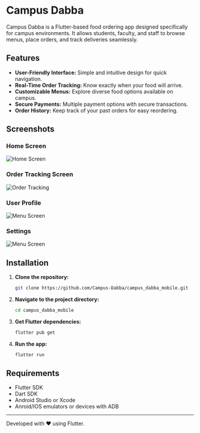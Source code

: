 # Campus Dabba

Campus Dabba is a Flutter-based food ordering app designed specifically for campus environments. It allows students, faculty, and staff to browse menus, place orders, and track deliveries seamlessly.

## Features

- **User-Friendly Interface:** Simple and intuitive design for quick navigation.
- **Real-Time Order Tracking:** Know exactly when your food will arrive.
- **Customizable Menus:** Explore diverse food options available on campus.
- **Secure Payments:** Multiple payment options with secure transactions.
- **Order History:** Keep track of your past orders for easy reordering.

## Screenshots

### Home Screen
![Home Screen](src/ss_01.png)

### Order Tracking Screen
![Order Tracking](src/ss_04.png)

### User Profile
![Menu Screen](src/ss_03.png)

### Settings
![Menu Screen](src/ss_05.png)

## Installation

1. **Clone the repository:**  
   ```bash
   git clone https://github.com/Campus-Dabba/campus_dabba_mobile.git
   ```

2. **Navigate to the project directory:**  
   ```bash
   cd campus_dabba_mobile
   ```

3. **Get Flutter dependencies:**  
   ```bash
   flutter pub get
   ```

4. **Run the app:**  
   ```bash
   flutter run
   ```

## Requirements

- Flutter SDK
- Dart SDK
- Android Studio or Xcode
- Anroid/IOS emulators or devices with ADB


---

Developed with ❤️ using Flutter.

